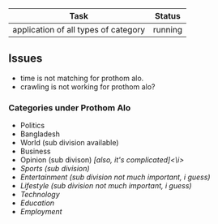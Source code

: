 | Task | Status |
|---|---|
| application of all types of category | running </li>|







<h2> Issues </h2>

- time is not matching for prothom alo.
- crawling is not working for prothom alo?








<h3>Categories under Prothom Alo </h3>

- Politics
- Bangladesh
- World (sub division available)
- Business
- Opinion (sub divison) <i>[also, it's complicated]<\i>
- Sports (sub division)
- Entertainment (sub division not much important, i guess)
- Lifestyle (sub division not much important, i guess)
- Technology
- Education
- Employment